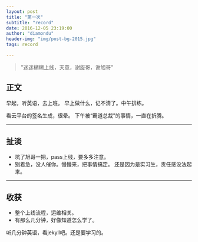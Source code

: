 ```yaml
---
layout: post 
title: "第一次"
subtitle: "record"
date: 2016-12-05 23:19:00
author: "diamondu"
header-img: "img/post-bg-2015.jpg"
tags: record

---
```


> "迷迷糊糊上线，天意，谢旋哥，谢旭哥"

## 正文
早起，听英语，去上班。
早上做什么，记不清了。中午排练。

看云平台的签名生成，很晕。
下午被“霸道总裁”的事情，一直在折腾。

----


## 扯淡
* 坑了旭哥一把，pass上线，要多多注意。
* 别着急，没人催你。慢慢来，把事情搞定。
还是因为是实习生，责任感没法起来。

-----

## 收获
* 整个上线流程，运维相关。
* 有那么几分钟，好像知道怎么学了。

听几分钟英语，看jekyll吧。还是要学习的。
